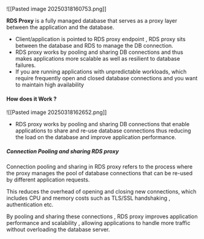 
![[Pasted image 20250318160753.png]]

**RDS Proxy** is a fully managed database that serves as a proxy layer between the application and the database. 

* Client/application is pointed to RDS proxy endpoint , RDS proxy sits between the database and RDS to manage the DB connection. 
* RDS proxy works by pooling and sharing DB connections and thus makes applications more scalable as well as resilient to database failures.
* If you are running applications with unpredictable workloads, which require frequently open and closed database connections and you want to maintain high availability 





#### How does  it Work ?

![[Pasted image 20250318162652.png]]


* RDS proxy works by pooling and sharing DB connections that enable applications to share and re-use database connections thus reducing the load on the database and improve application performance. 


##### Connection Pooling and sharing RDS proxy

Connection pooling and sharing in RDS proxy refers to the process where the proxy manages the pool of database connections that can be re-used by different application requests. 

This reduces the overhead of opening and closing new connections, which includes CPU and memory costs such as TLS/SSL handshaking  , authentication etc. 


By pooling and sharing these connections , RDS proxy improves application performance and scalability , allowing applications to handle more traffic without overloading the database server. 


